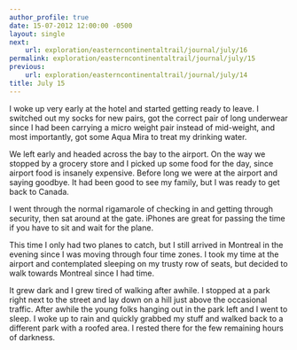 ```yaml
---
author_profile: true
date: 15-07-2012 12:00:00 -0500
layout: single
next:
    url: exploration/easterncontinentaltrail/journal/july/16
permalink: exploration/easterncontinentaltrail/journal/july/15
previous:
    url: exploration/easterncontinentaltrail/journal/july/14
title: July 15
---
```

I woke up very early at the hotel and started getting ready to leave. I switched out my socks for new pairs, got the correct pair of long underwear since I had been carrying a micro weight pair instead of mid-weight, and most importantly, got some Aqua Mira to treat my drinking water.

We left early and headed across the bay to the airport. On the way we stopped by a grocery store and I picked up some food for the day, since airport food is insanely expensive. Before long we were at the airport and saying goodbye. It had been good to see my family, but I was ready to get back to Canada.

I went through the normal rigamarole of checking in and getting through security, then sat around at the gate. iPhones are great for passing the time if you have to sit and wait for the plane.

This time I only had two planes to catch, but I still arrived in Montreal in the evening since I was moving through four time zones. I took my time at the airport and contemplated sleeping on my trusty row of seats, but decided to walk towards Montreal since I had time.

It grew dark and I grew tired of walking after awhile. I stopped at a park right next to the street and lay down on a hill just above the occasional traffic. After awhile the young folks hanging out in the park left and I went to sleep. I woke up to rain and quickly grabbed my stuff and walked back to a different park with a roofed area. I rested there for the few remaining hours of darkness.